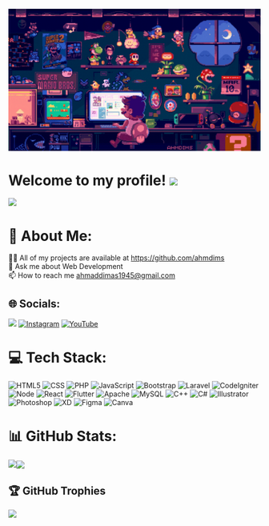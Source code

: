 ![gif](assets/ahmdims.gif)

# Welcome to my profile! <img src="https://media.giphy.com/media/hvRJCLFzcasrR4ia7z/giphy.gif" width="30">

<img src="https://readme-typing-svg.herokuapp.com?font=Consolas&weight=500&pause=1000&vCenter=true&random=false&width=435&lines=Hi%2C+Welcome+to+my+GitHub+page!;I+am+Dimas;I+am+a+fullstack+developer">

# 💫 About Me:

👨‍💻 All of my projects are available at https://github.com/ahmdims<br>💬 Ask me about Web Development<br>📫 How to reach me ahmaddimas1945@gmail.com

## 🌐 Socials:

![](https://komarev.com/ghpvc/?username=ahmdims&label=Profile%20Views&color=blueviolet) [![Instagram](https://img.shields.io/badge/Instagram-%23E4405F.svg?logo=Instagram&logoColor=white)](https://instagram.com/ahmdims) [![YouTube](https://img.shields.io/badge/YouTube-%23FF0000.svg?logo=YouTube&logoColor=white)](https://www.youtube.com/@dim.as552)

# 💻 Tech Stack:

![HTML5](https://img.shields.io/badge/html-%23E34F26.svg?style=for-the-badge&logo=html&logoColor=white)
![CSS](https://img.shields.io/badge/css-%231572B6.svg?style=for-the-badge&logo=css&logoColor=white)
![PHP](https://img.shields.io/badge/php-%23777BB4.svg?style=for-the-badge&logo=php&logoColor=white)
![JavaScript](https://img.shields.io/badge/javascript-%23323330.svg?style=for-the-badge&logo=javascript&logoColor=%23F7DF1E)
![Bootstrap](https://img.shields.io/badge/bootstrap-%23563D7C.svg?style=for-the-badge&logo=bootstrap&logoColor=white)
![Laravel](https://img.shields.io/badge/laravel-%23FF2D20.svg?style=for-the-badge&logo=laravel&logoColor=white)
![CodeIgniter](https://img.shields.io/badge/codeigniter-%23DD4814.svg?style=for-the-badge&logo=codeigniter&logoColor=white)
![Node](https://img.shields.io/badge/node-%23339933.svg?style=for-the-badge&logo=node.js&logoColor=white)
![React](https://img.shields.io/badge/react-%23282C34.svg?style=for-the-badge&logo=react&logoColor=61DAFB)
![Flutter](https://img.shields.io/badge/flutter-%2302569B.svg?style=for-the-badge&logo=flutter&logoColor=white)
![Apache](https://img.shields.io/badge/apache-%23D42029.svg?style=for-the-badge&logo=apache&logoColor=white)
![MySQL](https://img.shields.io/badge/mysql-%2300f.svg?style=for-the-badge&logo=mysql&logoColor=white)
![C++](https://img.shields.io/badge/c++-%2300599C.svg?style=for-the-badge&logo=c%2B%2B&logoColor=white)
![C#](https://img.shields.io/badge/c%23-%23239120.svg?style=for-the-badge&logo=c-sharp&logoColor=white)
![Illustrator](https://img.shields.io/badge/illustrator-%23FF9A00.svg?style=for-the-badge&logo=adobe-illustrator&logoColor=white)
![Photoshop](https://img.shields.io/badge/photoshop-%231572B6.svg?style=for-the-badge&logo=adobe-photoshop&logoColor=white)
![XD](https://img.shields.io/badge/xd-%23FF61F6.svg?style=for-the-badge&logo=adobe-xd&logoColor=white)
![Figma](https://img.shields.io/badge/figma-%23F24E1E.svg?style=for-the-badge&logo=figma&logoColor=white)
![Canva](https://img.shields.io/badge/Canva-%2300C4CC.svg?style=for-the-badge&logo=Canva&logoColor=white)

# 📊 GitHub Stats:

<img align="left" src="https://github-readme-stats.vercel.app/api/top-langs?username=ahmdims&theme=tokyonight&show_icons=true&locale=en&layout=compact"/>
<img align="center" src="https://github-readme-stats.vercel.app/api?username=ahmdims&theme=tokyonight&show_icons=true&locale=en"/>

## 🏆 GitHub Trophies

![](https://github-profile-trophy.vercel.app/?username=ahmdims&theme=tokyonight&no-frame=false&no-bg=true&margin-w=4)
